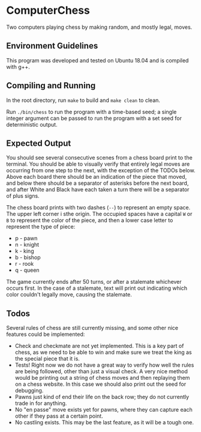 # ComputerChess

Two computers playing chess by making random, and mostly legal, moves.

## Environment Guidelines

This program was developed and tested on Ubuntu 18.04 and is compiled with g++.

## Compiling and Running

In the root directory, run `make` to build and `make clean` to clean.

Run `./bin/chess` to run the program with a time-based seed; a single integer argument can be passed
to run the program with a set seed for deterministic output.

## Expected Output

You should see several consecutive scenes from a chess board print to the terminal. You should be able to visually verify
that entirely legal moves are occurring from one step to the next, with the exception of the TODOs below. Above each board
there should be an indication of the piece that moved, and below there should be a separator of asterisks before the next board,
and after White and Black have each taken a turn there will be a separator of plus signs.

The chess board prints with two dashes (`--`) to represent an empty space. The upper left corner i sthe origin.
The occupied spaces have a capital `W` or `B` to represent the color of the piece, and then a lower case letter
to represent the type of piece:

* p - pawn
* n - knight
* k - king
* b - bishop
* r - rook
* q - queen

The game currently ends after 50 turns, or after a stalemate whichever occurs first. In the case of a stalemate,
text will print out indicating which color couldn't legally move, causing the stalemate.

## Todos

Several rules of chess are still currently missing, and some other nice features could be implemented:

* Check and checkmate are not yet implemented. This is a key part of chess, as we need to be able to win
and make sure we treat the king as the special piece that it is.
* Tests! Right now we do not have a great way to verify how well the rules are being followed,
other than just a visual check. A very nice method would be printing out a string of chess moves
and then replaying them on a chess website. In this case we should also print out the seed for debugging.
* Pawns just kind of end their life on the back row; they do not currently trade in for anything.
* No "en passe" move exists yet for pawns, where they can capture each other if they pass at a certain point.
* No castling exists. This may be the last feature, as it will be a tough one.
